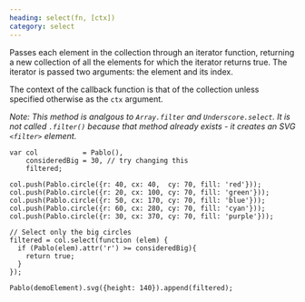 ```yaml
--- 
heading: select(fn, [ctx])
category: select
---
```


Passes each element in the collection through an iterator function, returning a new collection of all the elements for which the iterator returns true. The iterator is passed two arguments: the element and its index.

The context of the callback function is that of the collection unless specified otherwise as the `ctx` argument.

*Note: This method is analgous to `Array.filter` and `Underscore.select`. It is not called `.filter()` because that method already exists - it creates an SVG `<filter>` element.*

    var col           = Pablo(),
        consideredBig = 30, // try changing this
        filtered;

    col.push(Pablo.circle({r: 40, cx: 40,  cy: 70, fill: 'red'}));
    col.push(Pablo.circle({r: 20, cx: 100, cy: 70, fill: 'green'}));
    col.push(Pablo.circle({r: 50, cx: 170, cy: 70, fill: 'blue'}));
    col.push(Pablo.circle({r: 60, cx: 280, cy: 70, fill: 'cyan'}));
    col.push(Pablo.circle({r: 30, cx: 370, cy: 70, fill: 'purple'}));

    // Select only the big circles
    filtered = col.select(function (elem) {
      if (Pablo(elem).attr('r') >= consideredBig){
        return true;
      }
    });

    Pablo(demoElement).svg({height: 140}).append(filtered);
